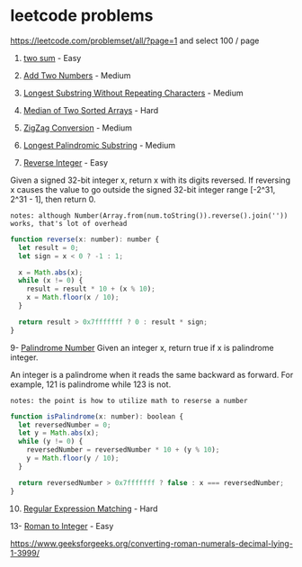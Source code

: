 # leetcode problems

<https://leetcode.com/problemset/all/?page=1> and select 100 / page

1. [two sum](https://leetcode.com/problems/two-sum/) - Easy

2. [Add Two Numbers](https://leetcode.com/problems/add-two-numbers/) - Medium

3. [Longest Substring Without Repeating Characters](https://leetcode.com/problems/longest-substring-without-repeating-characters/) - Medium

4. [Median of Two Sorted Arrays](https://leetcode.com/problems/median-of-two-sorted-arrays/) - Hard

5. [ZigZag Conversion](https://leetcode.com/problems/zigzag-conversion/) - Medium

6. [Longest Palindromic Substring](https://leetcode.com/problems/longest-palindromic-substring/) - Medium

7. [Reverse Integer](https://leetcode.com/problems/reverse-integer/) - Easy

Given a signed 32-bit integer x, return x with its digits reversed. If reversing x causes the value to go outside the signed 32-bit integer range [-2^31, 2^31 - 1], then return 0.

`notes: although Number(Array.from(num.toString()).reverse().join('')) works, that's lot of overhead`

```js
function reverse(x: number): number {
  let result = 0;
  let sign = x < 0 ? -1 : 1;

  x = Math.abs(x);
  while (x != 0) {
    result = result * 10 + (x % 10);
    x = Math.floor(x / 10);
  }

  return result > 0x7fffffff ? 0 : result * sign;
}
```

9- [Palindrome Number](https://leetcode.com/problems/palindrome-number/)
Given an integer x, return true if x is palindrome integer.

An integer is a palindrome when it reads the same backward as forward. For example, 121 is palindrome while 123 is not.

`notes: the point is how to utilize math to reserse a number`

```js
function isPalindrome(x: number): boolean {
  let reversedNumber = 0;
  let y = Math.abs(x);
  while (y != 0) {
    reversedNumber = reversedNumber * 10 + (y % 10);
    y = Math.floor(y / 10);
  }

  return reversedNumber > 0x7fffffff ? false : x === reversedNumber;
}
```

10. [Regular Expression Matching](https://leetcode.com/problems/regular-expression-matching/) - Hard

13- [Roman to Integer](https://leetcode.com/problems/roman-to-integer/) - Easy

<https://www.geeksforgeeks.org/converting-roman-numerals-decimal-lying-1-3999/>
